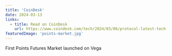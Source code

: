 ```yaml
---
title: 'CoinDesk'
date: 2024-03-13
links:
  - title: Read on CoinDesk
    url: https://www.coindesk.com/tech/2024/03/06/protocol-latest-tech-news-crypto-blockchain/
featuredImage: 'points-market.jpg'
---
```


First Points Futures Market launched on Vega
